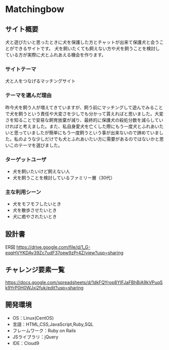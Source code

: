# Matchingbow

## サイト概要

犬と遊びたいと思ったときに犬を保護した方とチャットが出来て保護犬と会うことができるサイトです。
犬を飼いたくても飼えない方や犬を飼うことを検討している方が実際に犬とふれあえる機会を作ります。

### サイトテーマ

犬と人をつなげるマッチングサイト

### テーマを選んだ理由

昨今犬を飼う人が増えてきていますが、飼う前にマッチングして遊んでみることで犬を飼うという責任や大変さを少しでも分かって貰えればと思いました。大変さを知ることで安易な飼育放棄が減り、最終的に保護犬の殺処分数を減らしていければと考えました。また、私自身愛犬を亡くした際にもう一度犬とふれあいたいと思っていましたが簡単にもう一度飼うという事が出来ないので諦めていました。私のような少しだけでも犬とふれあいたい方に需要があるのではないかと思いこのテーマを選びました。


### ターゲットユーザ

- 犬を飼いたいけど飼えない人 
- 犬を飼うことを検討しているファミリー層（30代）

### 主な利用シーン

- 犬をモフモフしたいとき
- 犬を散歩させたいとき
- 犬に癒やされたいとき


## 設計書
ER図
https://drive.google.com/file/d/1_G-eqqHVYKDAv39Zc7udF37oew9zPr4Z/view?usp=sharing


## チャレンジ要素一覧
<https://docs.google.com/spreadsheets/d/1dkFQYrop8YIFJaFBhBjA9kVPuqSk9YrP0H0WJxj2fuk/edit?usp=sharing>

## 開発環境
- OS：Linux(CentOS)
- 言語：HTML,CSS,JavaScript,Ruby,SQL
- フレームワーク：Ruby on Rails
- JSライブラリ：jQuery
- IDE：Cloud9

